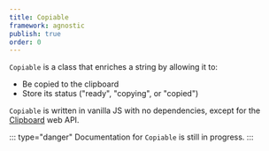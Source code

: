 ```yaml
---
title: Copiable
framework: agnostic
publish: true
order: 0
---
```


`Copiable` is a class that enriches a string by allowing it to:
- Be copied to the clipboard
- Store its status ("ready", "copying", or "copied")

`Copiable` is written in vanilla JS with no dependencies, except for the [Clipboard](https://developer.mozilla.org/en-US/docs/Web/API/Clipboard) web API.

::: type="danger"
Documentation for `Copiable` is still in progress.
:::
